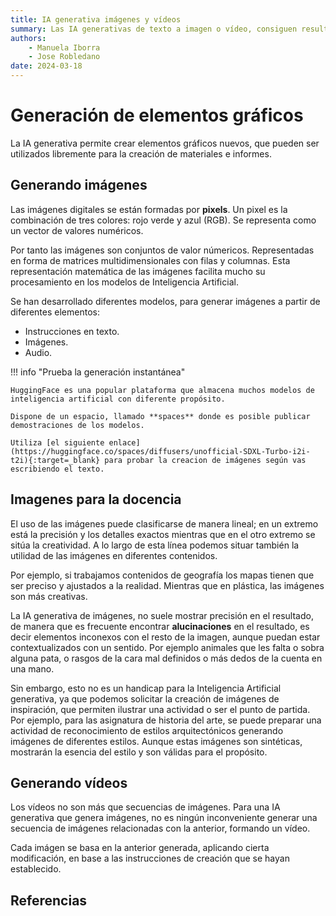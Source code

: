 ```yaml
--- 
title: IA generativa imágenes y vídeos
summary: Las IA generativas de texto a imagen o vídeo, consiguen resultados impresionantes que bien pueden utilizarse directamente como ilustraciones. En educación, resulta fácil encontrar ideas gráficas para ilustrar mejor muchas de los materiales que se facilitan al alumnado.
authors:
    - Manuela Iborra
    - Jose Robledano
date: 2024-03-18
---
```

# Generación de elementos gráficos

La IA generativa permite crear elementos gráficos nuevos, que pueden ser utilizados libremente para la creación de materiales e informes.

## Generando imágenes

Las imágenes digitales se están formadas por **pixels**. Un pixel es la combinación de tres colores: rojo verde y azul (RGB). Se representa como un vector de valores numéricos.

Por tanto las imágenes son conjuntos de valor númericos. Representadas en forma de matrices multidimensionales con filas y columnas. Esta representación matemática de las imágenes facilita mucho su procesamiento en los modelos de Inteligencia Artificial.

Se han desarrollado diferentes modelos, para generar imágenes a partir de diferentes elementos:

- Instrucciones en texto.
- Imágenes.
- Audio.

!!! info "Prueba la generación instantánea"

    HuggingFace es una popular plataforma que almacena muchos modelos de inteligencia artificial con diferente propósito. 

    Dispone de un espacio, llamado **spaces** donde es posible publicar demostraciones de los modelos.

    Utiliza [el siguiente enlace](https://huggingface.co/spaces/diffusers/unofficial-SDXL-Turbo-i2i-t2i){:target=_blank} para probar la creacion de imágenes según vas escribiendo el texto.


## Imagenes para la docencia

El uso de las imágenes puede clasificarse de manera lineal; en un extremo está la precisión y los detalles exactos mientras que en el otro extremo se sitúa la creatividad. A lo largo de esta línea podemos situar también la utilidad de las imágenes en diferentes contenidos. 

Por ejemplo, si trabajamos contenidos de geografía los mapas tienen que ser preciso y ajustados a la realidad. Mientras que en plástica, las imágenes son más creativas.

La IA generativa de imágenes, no suele mostrar precisión en el resultado, de manera que es frecuente encontrar **alucinaciones** en el resultado, es decir elementos inconexos con el resto de la imagen, aunque puedan estar contextualizados con un sentido. Por ejemplo animales que les falta o sobra alguna pata, o rasgos de la cara mal definidos o más dedos de la cuenta en una mano.

Sin embargo, esto no es un handicap para la Inteligencia Artificial generativa, ya que podemos solicitar la creación de imágenes de inspiración, que permiten ilustrar una actividad o ser el punto de partida. Por ejemplo, para las asignatura de historia del arte, se puede preparar una actividad de reconocimiento de estilos arquitectónicos generando imágenes de diferentes estilos. Aunque estas imágenes son sintéticas, mostrarán la esencia del estilo y son válidas para el propósito.

## Generando vídeos 

Los vídeos no son más que secuencias de imágenes. Para una IA generativa que genera imágenes, no es ningún inconveniente generar una secuencia de imágenes relacionadas con la anterior, formando un vídeo.

Cada imágen se basa en la anterior generada, aplicando cierta modificación, en base a las instrucciones de creación que se hayan establecido.


## Referencias






